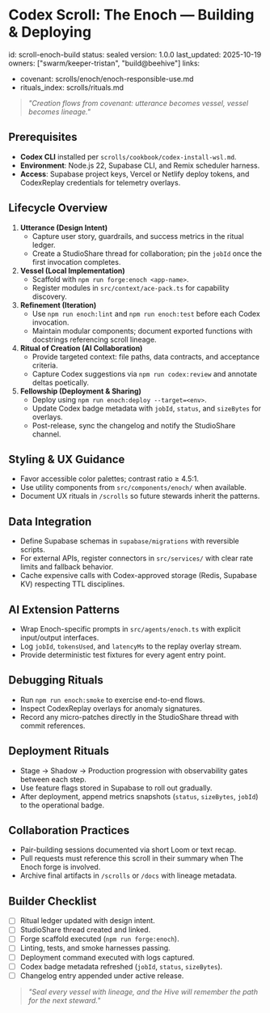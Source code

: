 # Codex Scroll: The Enoch — Building & Deploying
id: scroll-enoch-build
status: sealed
version: 1.0.0
last_updated: 2025-10-19
owners: ["swarm/keeper-tristan", "build@beehive"]
links:
  - covenant: scrolls/enoch/enoch-responsible-use.md
  - rituals_index: scrolls/rituals.md

> *"Creation flows from covenant: utterance becomes vessel, vessel becomes lineage."*

## Prerequisites
- **Codex CLI** installed per `scrolls/cookbook/codex-install-wsl.md`.
- **Environment**: Node.js 22, Supabase CLI, and Remix scheduler harness.
- **Access**: Supabase project keys, Vercel or Netlify deploy tokens, and CodexReplay credentials for telemetry overlays.

## Lifecycle Overview
1. **Utterance (Design Intent)**
   - Capture user story, guardrails, and success metrics in the ritual ledger.
   - Create a StudioShare thread for collaboration; pin the `jobId` once the first invocation completes.
2. **Vessel (Local Implementation)**
   - Scaffold with `npm run forge:enoch <app-name>`.
   - Register modules in `src/context/ace-pack.ts` for capability discovery.
3. **Refinement (Iteration)**
   - Use `npm run enoch:lint` and `npm run enoch:test` before each Codex invocation.
   - Maintain modular components; document exported functions with docstrings referencing scroll lineage.
4. **Ritual of Creation (AI Collaboration)**
   - Provide targeted context: file paths, data contracts, and acceptance criteria.
   - Capture Codex suggestions via `npm run codex:review` and annotate deltas poetically.
5. **Fellowship (Deployment & Sharing)**
   - Deploy using `npm run enoch:deploy --target=<env>`.
   - Update Codex badge metadata with `jobId`, `status`, and `sizeBytes` for overlays.
   - Post-release, sync the changelog and notify the StudioShare channel.

## Styling & UX Guidance
- Favor accessible color palettes; contrast ratio ≥ 4.5:1.
- Use utility components from `src/components/enoch/` when available.
- Document UX rituals in `/scrolls` so future stewards inherit the patterns.

## Data Integration
- Define Supabase schemas in `supabase/migrations` with reversible scripts.
- For external APIs, register connectors in `src/services/` with clear rate limits and fallback behavior.
- Cache expensive calls with Codex-approved storage (Redis, Supabase KV) respecting TTL disciplines.

## AI Extension Patterns
- Wrap Enoch-specific prompts in `src/agents/enoch.ts` with explicit input/output interfaces.
- Log `jobId`, `tokensUsed`, and `latencyMs` to the replay overlay stream.
- Provide deterministic test fixtures for every agent entry point.

## Debugging Rituals
- Run `npm run enoch:smoke` to exercise end-to-end flows.
- Inspect CodexReplay overlays for anomaly signatures.
- Record any micro-patches directly in the StudioShare thread with commit references.

## Deployment Rituals
- Stage → Shadow → Production progression with observability gates between each step.
- Use feature flags stored in Supabase to roll out gradually.
- After deployment, append metrics snapshots (`status`, `sizeBytes`, `jobId`) to the operational badge.

## Collaboration Practices
- Pair-building sessions documented via short Loom or text recap.
- Pull requests must reference this scroll in their summary when The Enoch forge is involved.
- Archive final artifacts in `/scrolls` or `/docs` with lineage metadata.

## Builder Checklist
- [ ] Ritual ledger updated with design intent.
- [ ] StudioShare thread created and linked.
- [ ] Forge scaffold executed (`npm run forge:enoch`).
- [ ] Linting, tests, and smoke harnesses passing.
- [ ] Deployment command executed with logs captured.
- [ ] Codex badge metadata refreshed (`jobId`, `status`, `sizeBytes`).
- [ ] Changelog entry appended under active release.

> *"Seal every vessel with lineage, and the Hive will remember the path for the next steward."*
